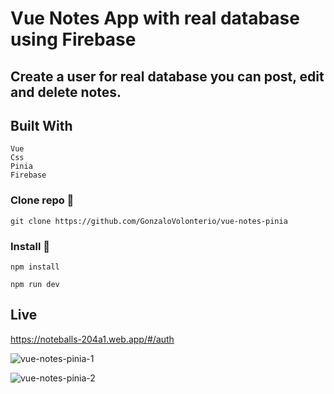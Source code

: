 # Vue Notes App with real database using Firebase

## Create a user for real database you can post, edit and delete notes.

## Built With
 ```
Vue
Css
Pinia
Firebase

```

### Clone repo 🔧

```
git clone https://github.com/GonzaloVolonterio/vue-notes-pinia
```

### Install 🔧

```
npm install
```

```
npm run dev
```

## Live

https://noteballs-204a1.web.app/#/auth


![vue-notes-pinia-1](https://github.com/GonzaloVolonterio/vue-notes-pinia/assets/64506662/e289cf56-7d10-45e8-af3b-151485a13d60)

![vue-notes-pinia-2](https://github.com/GonzaloVolonterio/vue-notes-pinia/assets/64506662/813371a1-7754-464a-afa4-0ea2bbf10b0a)


